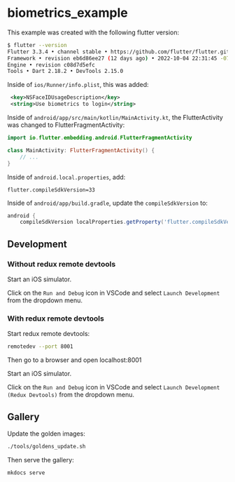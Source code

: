 # biometrics_example

This example was created with the following flutter version:

```sh
$ flutter --version
Flutter 3.3.4 • channel stable • https://github.com/flutter/flutter.git
Framework • revision eb6d86ee27 (12 days ago) • 2022-10-04 22:31:45 -0700
Engine • revision c08d7d5efc
Tools • Dart 2.18.2 • DevTools 2.15.0
```

Inside of `ios/Runner/info.plist`, this was added:

```xml
 <key>NSFaceIDUsageDescription</key>
 <string>Use biometrics to login</string>
```

Inside of `android/app/src/main/kotlin/MainActivity.kt`, the FlutterActivity was changed to FlutterFragmentActivity:

```kt
import io.flutter.embedding.android.FlutterFragmentActivity

class MainActivity: FlutterFragmentActivity() {
    // ...
}
```

Inside of `android.local.properties`, add:

```properties
flutter.compileSdkVersion=33
```

Inside of `android/app/build.gradle`, update the `compileSdkVersion` to:

```gradle
android {
    compileSdkVersion localProperties.getProperty('flutter.compileSdkVersion').toInteger()
```

## Development

### Without redux remote devtools

Start an iOS simulator.

Click on the `Run and Debug` icon in VSCode and select `Launch Development` from the dropdown menu.

### With redux remote devtools

Start redux remote devtools:

```sh
remotedev --port 8001
```

Then go to a browser and open localhost:8001

Start an iOS simulator.

Click on the `Run and Debug` icon in VSCode and select `Launch Development (Redux Devtools)` from the dropdown menu.

## Gallery

Update the golden images:

```sh
./tools/goldens_update.sh
```

Then serve the gallery:

```sh
mkdocs serve
```
